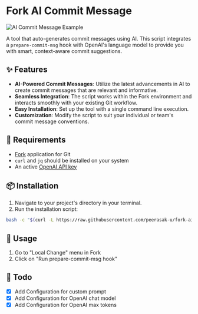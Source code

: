 # Fork AI Commit Message

![AI Commit Message Example](images/Screenshot.png)

A tool that auto-generates commit messages using AI. This script integrates a `prepare-commit-msg` hook with OpenAI's language model to provide you with smart, context-aware commit suggestions.

## ✨ Features

- **AI-Powered Commit Messages**: Utilize the latest advancements in AI to create commit messages that are relevant and informative.
- **Seamless Integration**: The script works within the Fork environment and interacts smoothly with your existing Git workflow.
- **Easy Installation**: Set up the tool with a single command line execution.
- **Customization**: Modify the script to suit your individual or team's commit message conventions.

## 📄 Requirements

- [Fork](https://git-fork.com) application for Git
- `curl` and `jq` should be installed on your system
- An active [OpenAI API key](https://platform.openai.com/account/api-keys)

## 📦 Installation

1. Navigate to your project's directory in your terminal.
2. Run the installation script:
```bash
bash -c "$(curl -L https://raw.githubusercontent.com/peerasak-u/fork-ai-commit-msg/main/install.sh)"
```

## 🚀 Usage
1. Go to "Local Change" menu in Fork
2. Click on "Run prepare-commit-msg hook"

## 🎯 Todo
- [x] Add Configuration for custom prompt
- [x] Add Configuration for OpenAI chat model
- [x] Add Configuration for OpenAI max tokens